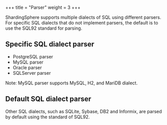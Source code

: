 +++
title = "Parser"
weight = 3
+++

ShardingSphere supports multiple dialects of SQL using different parsers. For specific SQL dialects that do not implement parsers, the default is to use the SQL92 standard for parsing.

## Specific SQL dialect parser

* PostgreSQL parser
* MySQL parser
* Oracle parser
* SQLServer parser

Note: MySQL parser supports MySQL, H2, and MariDB dialect.

## Default SQL dialect parser

Other SQL dialects, such as SQLite, Sybase, DB2 and Informix, are parsed by default using the standard of SQL92.